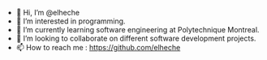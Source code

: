 - 👋 Hi, I’m @elheche
- 👀 I’m interested in programming.
- 🌱 I’m currently learning software engineering at Polytechnique Montreal.
- 💞️ I’m looking to collaborate on different software development projects.
- 📫 How to reach me : https://github.com/elheche

<!---
elheche/elheche is a ✨ special ✨ repository because its `README.md` (this file) appears on your GitHub profile.
You can click the Preview link to take a look at your changes.
--->
